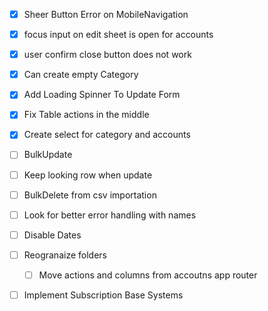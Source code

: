 - [x] Sheer Button Error on MobileNavigation
- [x] focus input on edit sheet is open for accounts
- [x] user confirm close button does not work
- [x] Can create empty Category
- [x] Add Loading Spinner To Update Form
- [x] Fix Table actions in the middle
- [x] Create select for category and accounts

- [ ] BulkUpdate
- [ ] Keep looking row when update
- [ ] BulkDelete from csv importation
- [ ] Look for better error handling with names
- [ ] Disable Dates

- [ ] Reogranaize folders

  - [ ] Move actions and columns from accoutns app router

- [ ] Implement Subscription Base Systems
